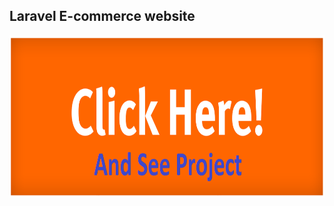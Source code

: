 ## Laravel E-commerce website

<a href="https://ecommerce.aslambd.com/" target="_blank">
   <img src="storage/images/click_me.png" width="auto" height="260">
</a>